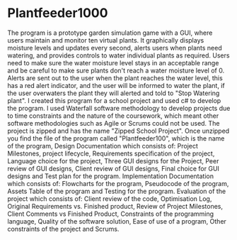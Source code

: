 # Plantfeeder1000
The program is a prototype garden simulation game with a GUI, where users maintain and monitor ten virtual plants. It graphically displays  moisture levels and updates every second, alerts users when plants need watering, and provides controls to water individual plants as required. Users need to make sure the water moisture level stays in an acceptable range and be careful to make sure plants don't reach a water moisture level of 0. Alerts are sent out to the user when the plant reaches the water level, this has a red alert indicator, and the user will be informed to water the plant, if the user overwaters the plant they will alerted and told to "Stop Watering plant". I created this program for a school project and used c# to develop the program. I used Waterfall software methodology to develop projects due to time constraints and the nature of the coursework, which meant other software methodologies such as Agile or Scrums could not be used. The project is zipped and has the name "Zipped School Project". Once unzipped you find the file of the program called "Plantfeeder100", which is the name of the program, Design Documentation which consists of: Project Milestones, project lifecycle, Requirements specification of the project, Language choice for the project, Three GUI designs for the Project, Peer review of GUI designs, Client review of GUI designs, Final choice for GUI designs and Test plan for the program. Implementation Documentation which consists of: Flowcharts for the program, Pseudocode of the program, Assets Table of the program and Testing for the program. Evaluation of the project which consists of: Client review of the code, Optimisation Log, Original Requirements vs. Finished product, Review of Project Milestones, Client Comments vs Finished Product, Constraints of the programming language, Quality of the software solution, Ease of use of a program, Other constraints of the project and Scrums.
